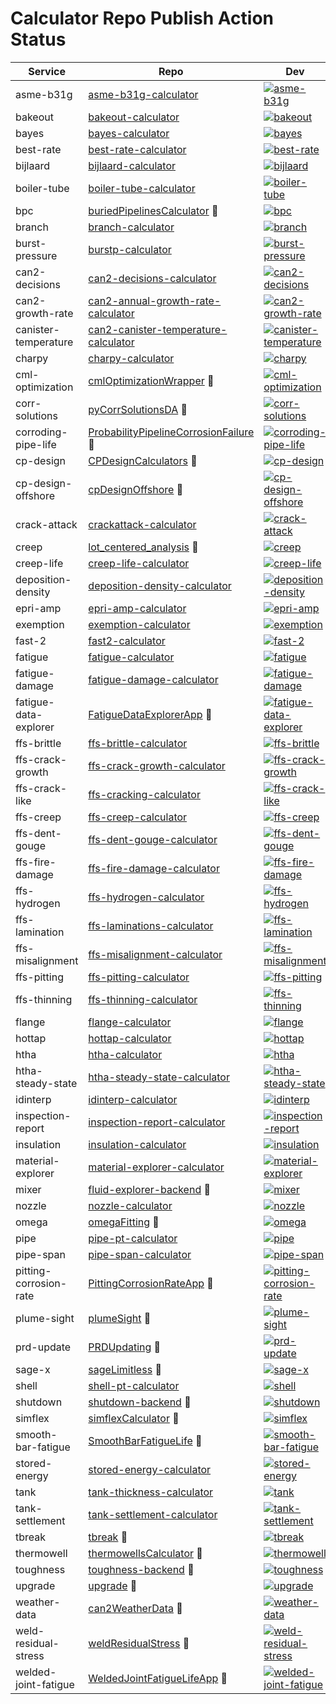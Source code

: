 # Calculator Repo Publish Action Status


| Service | Repo | Dev | Stage | Prod | 
| ------- | ---- | --- | ----- | ---- |
  | asme-b31g | [asme-b31g-calculator](https://github.com/e2grnd/asme-b31g-calculator) | [![asme-b31g](https://github.com/e2grnd/asme-b31g-calculator/actions/workflows/publish.yml/badge.svg?branch=release%2Fdev)](https://github.com/e2grnd/asme-b31g-calculator/actions/workflows/publish.yml) | [![asme-b31g](https://github.com/e2grnd/asme-b31g-calculator/actions/workflows/publish.yml/badge.svg?branch=release%2Fstage)](https://github.com/e2grnd/asme-b31g-calculator/actions/workflows/publish.yml) | [![asme-b31g](https://github.com/e2grnd/asme-b31g-calculator/actions/workflows/publish.yml/badge.svg?branch=release%2Fprod)](https://github.com/e2grnd/asme-b31g-calculator/actions/workflows/publish.yml) | 
| bakeout | [bakeout-calculator](https://github.com/e2grnd/bakeout-calculator) | [![bakeout](https://github.com/e2grnd/bakeout-calculator/actions/workflows/publish.yml/badge.svg?branch=release%2Fdev)](https://github.com/e2grnd/bakeout-calculator/actions/workflows/publish.yml) | [![bakeout](https://github.com/e2grnd/bakeout-calculator/actions/workflows/publish.yml/badge.svg?branch=release%2Fstage)](https://github.com/e2grnd/bakeout-calculator/actions/workflows/publish.yml) | [![bakeout](https://github.com/e2grnd/bakeout-calculator/actions/workflows/publish.yml/badge.svg?branch=release%2Fprod)](https://github.com/e2grnd/bakeout-calculator/actions/workflows/publish.yml) | 
| bayes | [bayes-calculator](https://github.com/e2grnd/bayes-calculator) | [![bayes](https://github.com/e2grnd/bayes-calculator/actions/workflows/publish.yml/badge.svg?branch=release%2Fdev)](https://github.com/e2grnd/bayes-calculator/actions/workflows/publish.yml) | [![bayes](https://github.com/e2grnd/bayes-calculator/actions/workflows/publish.yml/badge.svg?branch=release%2Fstage)](https://github.com/e2grnd/bayes-calculator/actions/workflows/publish.yml) | [![bayes](https://github.com/e2grnd/bayes-calculator/actions/workflows/publish.yml/badge.svg?branch=release%2Fprod)](https://github.com/e2grnd/bayes-calculator/actions/workflows/publish.yml) | 
| best-rate | [best-rate-calculator](https://github.com/e2grnd/best-rate-calculator) | [![best-rate](https://github.com/e2grnd/best-rate-calculator/actions/workflows/publish.yml/badge.svg?branch=release%2Fdev)](https://github.com/e2grnd/best-rate-calculator/actions/workflows/publish.yml) | [![best-rate](https://github.com/e2grnd/best-rate-calculator/actions/workflows/publish.yml/badge.svg?branch=release%2Fstage)](https://github.com/e2grnd/best-rate-calculator/actions/workflows/publish.yml) | [![best-rate](https://github.com/e2grnd/best-rate-calculator/actions/workflows/publish.yml/badge.svg?branch=release%2Fprod)](https://github.com/e2grnd/best-rate-calculator/actions/workflows/publish.yml) | 
| bijlaard | [bijlaard-calculator](https://github.com/e2grnd/bijlaard-calculator) | [![bijlaard](https://github.com/e2grnd/bijlaard-calculator/actions/workflows/publish.yml/badge.svg?branch=release%2Fdev)](https://github.com/e2grnd/bijlaard-calculator/actions/workflows/publish.yml) | [![bijlaard](https://github.com/e2grnd/bijlaard-calculator/actions/workflows/publish.yml/badge.svg?branch=release%2Fstage)](https://github.com/e2grnd/bijlaard-calculator/actions/workflows/publish.yml) | [![bijlaard](https://github.com/e2grnd/bijlaard-calculator/actions/workflows/publish.yml/badge.svg?branch=release%2Fprod)](https://github.com/e2grnd/bijlaard-calculator/actions/workflows/publish.yml) | 
| boiler-tube | [boiler-tube-calculator](https://github.com/e2grnd/boiler-tube-calculator) | [![boiler-tube](https://github.com/e2grnd/boiler-tube-calculator/actions/workflows/publish.yml/badge.svg?branch=release%2Fdev)](https://github.com/e2grnd/boiler-tube-calculator/actions/workflows/publish.yml) | [![boiler-tube](https://github.com/e2grnd/boiler-tube-calculator/actions/workflows/publish.yml/badge.svg?branch=release%2Fstage)](https://github.com/e2grnd/boiler-tube-calculator/actions/workflows/publish.yml) | [![boiler-tube](https://github.com/e2grnd/boiler-tube-calculator/actions/workflows/publish.yml/badge.svg?branch=release%2Fprod)](https://github.com/e2grnd/boiler-tube-calculator/actions/workflows/publish.yml) | 
| bpc | [buriedPipelinesCalculator](https://github.com/e2grnd/buriedPipelinesCalculator) 🚯 | [![bpc](https://github.com/e2grnd/buriedPipelinesCalculator/actions/workflows/publish.yml/badge.svg?branch=release%2Fdev)](https://github.com/e2grnd/buriedPipelinesCalculator/actions/workflows/publish.yml) | [![bpc](https://github.com/e2grnd/buriedPipelinesCalculator/actions/workflows/publish.yml/badge.svg?branch=release%2Fstage)](https://github.com/e2grnd/buriedPipelinesCalculator/actions/workflows/publish.yml) | [![bpc](https://github.com/e2grnd/buriedPipelinesCalculator/actions/workflows/publish.yml/badge.svg?branch=release%2Fprod)](https://github.com/e2grnd/buriedPipelinesCalculator/actions/workflows/publish.yml) | 
| branch | [branch-calculator](https://github.com/e2grnd/branch-calculator) | [![branch](https://github.com/e2grnd/branch-calculator/actions/workflows/publish.yml/badge.svg?branch=release%2Fdev)](https://github.com/e2grnd/branch-calculator/actions/workflows/publish.yml) | [![branch](https://github.com/e2grnd/branch-calculator/actions/workflows/publish.yml/badge.svg?branch=release%2Fstage)](https://github.com/e2grnd/branch-calculator/actions/workflows/publish.yml) | [![branch](https://github.com/e2grnd/branch-calculator/actions/workflows/publish.yml/badge.svg?branch=release%2Fprod)](https://github.com/e2grnd/branch-calculator/actions/workflows/publish.yml) | 
| burst-pressure | [burstp-calculator](https://github.com/e2grnd/burstp-calculator) | [![burst-pressure](https://github.com/e2grnd/burstp-calculator/actions/workflows/publish.yml/badge.svg?branch=release%2Fdev)](https://github.com/e2grnd/burstp-calculator/actions/workflows/publish.yml) | [![burst-pressure](https://github.com/e2grnd/burstp-calculator/actions/workflows/publish.yml/badge.svg?branch=release%2Fstage)](https://github.com/e2grnd/burstp-calculator/actions/workflows/publish.yml) | [![burst-pressure](https://github.com/e2grnd/burstp-calculator/actions/workflows/publish.yml/badge.svg?branch=release%2Fprod)](https://github.com/e2grnd/burstp-calculator/actions/workflows/publish.yml) | 
| can2-decisions | [can2-decisions-calculator](https://github.com/e2grnd/can2-decisions-calculator) | [![can2-decisions](https://github.com/e2grnd/can2-decisions-calculator/actions/workflows/publish.yml/badge.svg?branch=release%2Fdev)](https://github.com/e2grnd/can2-decisions-calculator/actions/workflows/publish.yml) | [![can2-decisions](https://github.com/e2grnd/can2-decisions-calculator/actions/workflows/publish.yml/badge.svg?branch=release%2Fstage)](https://github.com/e2grnd/can2-decisions-calculator/actions/workflows/publish.yml) | [![can2-decisions](https://github.com/e2grnd/can2-decisions-calculator/actions/workflows/publish.yml/badge.svg?branch=release%2Fprod)](https://github.com/e2grnd/can2-decisions-calculator/actions/workflows/publish.yml) | 
| can2-growth-rate | [can2-annual-growth-rate-calculator](https://github.com/e2grnd/can2-annual-growth-rate-calculator) | [![can2-growth-rate](https://github.com/e2grnd/can2-annual-growth-rate-calculator/actions/workflows/publish.yml/badge.svg?branch=release%2Fdev)](https://github.com/e2grnd/can2-annual-growth-rate-calculator/actions/workflows/publish.yml) | [![can2-growth-rate](https://github.com/e2grnd/can2-annual-growth-rate-calculator/actions/workflows/publish.yml/badge.svg?branch=release%2Fstage)](https://github.com/e2grnd/can2-annual-growth-rate-calculator/actions/workflows/publish.yml) | [![can2-growth-rate](https://github.com/e2grnd/can2-annual-growth-rate-calculator/actions/workflows/publish.yml/badge.svg?branch=release%2Fprod)](https://github.com/e2grnd/can2-annual-growth-rate-calculator/actions/workflows/publish.yml) | 
| canister-temperature | [can2-canister-temperature-calculator](https://github.com/e2grnd/can2-canister-temperature-calculator) | [![canister-temperature](https://github.com/e2grnd/can2-canister-temperature-calculator/actions/workflows/publish.yml/badge.svg?branch=release%2Fdev)](https://github.com/e2grnd/can2-canister-temperature-calculator/actions/workflows/publish.yml) | [![canister-temperature](https://github.com/e2grnd/can2-canister-temperature-calculator/actions/workflows/publish.yml/badge.svg?branch=release%2Fstage)](https://github.com/e2grnd/can2-canister-temperature-calculator/actions/workflows/publish.yml) | [![canister-temperature](https://github.com/e2grnd/can2-canister-temperature-calculator/actions/workflows/publish.yml/badge.svg?branch=release%2Fprod)](https://github.com/e2grnd/can2-canister-temperature-calculator/actions/workflows/publish.yml) | 
| charpy | [charpy-calculator](https://github.com/e2grnd/charpy-calculator) | [![charpy](https://github.com/e2grnd/charpy-calculator/actions/workflows/publish.yml/badge.svg?branch=release%2Fdev)](https://github.com/e2grnd/charpy-calculator/actions/workflows/publish.yml) | [![charpy](https://github.com/e2grnd/charpy-calculator/actions/workflows/publish.yml/badge.svg?branch=release%2Fstage)](https://github.com/e2grnd/charpy-calculator/actions/workflows/publish.yml) | [![charpy](https://github.com/e2grnd/charpy-calculator/actions/workflows/publish.yml/badge.svg?branch=release%2Fprod)](https://github.com/e2grnd/charpy-calculator/actions/workflows/publish.yml) | 
| cml-optimization | [cmlOptimizationWrapper](https://github.com/e2grnd/cmlOptimizationWrapper) 🚯 | [![cml-optimization](https://github.com/e2grnd/cmlOptimizationWrapper/actions/workflows/publish.yml/badge.svg?branch=release%2Fdev)](https://github.com/e2grnd/cmlOptimizationWrapper/actions/workflows/publish.yml) | [![cml-optimization](https://github.com/e2grnd/cmlOptimizationWrapper/actions/workflows/publish.yml/badge.svg?branch=release%2Fstage)](https://github.com/e2grnd/cmlOptimizationWrapper/actions/workflows/publish.yml) | [![cml-optimization](https://github.com/e2grnd/cmlOptimizationWrapper/actions/workflows/publish.yml/badge.svg?branch=release%2Fprod)](https://github.com/e2grnd/cmlOptimizationWrapper/actions/workflows/publish.yml) | 
| corr-solutions | [pyCorrSolutionsDA](https://github.com/e2grnd/pyCorrSolutionsDA) 🚯 | [![corr-solutions](https://github.com/e2grnd/pyCorrSolutionsDA/actions/workflows/publish.yml/badge.svg?branch=release%2Fdev)](https://github.com/e2grnd/pyCorrSolutionsDA/actions/workflows/publish.yml) | [![corr-solutions](https://github.com/e2grnd/pyCorrSolutionsDA/actions/workflows/publish.yml/badge.svg?branch=release%2Fstage)](https://github.com/e2grnd/pyCorrSolutionsDA/actions/workflows/publish.yml) | [![corr-solutions](https://github.com/e2grnd/pyCorrSolutionsDA/actions/workflows/publish.yml/badge.svg?branch=release%2Fprod)](https://github.com/e2grnd/pyCorrSolutionsDA/actions/workflows/publish.yml) | 
| corroding-pipe-life | [ProbabilityPipelineCorrosionFailure](https://github.com/e2grnd/ProbabilityPipelineCorrosionFailure) 🚯 | [![corroding-pipe-life](https://github.com/e2grnd/ProbabilityPipelineCorrosionFailure/actions/workflows/publish.yml/badge.svg?branch=release%2Fdev)](https://github.com/e2grnd/ProbabilityPipelineCorrosionFailure/actions/workflows/publish.yml) | [![corroding-pipe-life](https://github.com/e2grnd/ProbabilityPipelineCorrosionFailure/actions/workflows/publish.yml/badge.svg?branch=release%2Fstage)](https://github.com/e2grnd/ProbabilityPipelineCorrosionFailure/actions/workflows/publish.yml) | [![corroding-pipe-life](https://github.com/e2grnd/ProbabilityPipelineCorrosionFailure/actions/workflows/publish.yml/badge.svg?branch=release%2Fprod)](https://github.com/e2grnd/ProbabilityPipelineCorrosionFailure/actions/workflows/publish.yml) | 
| cp-design | [CPDesignCalculators](https://github.com/e2grnd/CPDesignCalculators) 🚯 | [![cp-design](https://github.com/e2grnd/CPDesignCalculators/actions/workflows/publish.yml/badge.svg?branch=release%2Fdev)](https://github.com/e2grnd/CPDesignCalculators/actions/workflows/publish.yml) | [![cp-design](https://github.com/e2grnd/CPDesignCalculators/actions/workflows/publish.yml/badge.svg?branch=release%2Fstage)](https://github.com/e2grnd/CPDesignCalculators/actions/workflows/publish.yml) | [![cp-design](https://github.com/e2grnd/CPDesignCalculators/actions/workflows/publish.yml/badge.svg?branch=release%2Fprod)](https://github.com/e2grnd/CPDesignCalculators/actions/workflows/publish.yml) | 
| cp-design-offshore | [cpDesignOffshore](https://github.com/e2grnd/cpDesignOffshore) 🚯 | [![cp-design-offshore](https://github.com/e2grnd/cpDesignOffshore/actions/workflows/publish.yml/badge.svg?branch=release%2Fdev)](https://github.com/e2grnd/cpDesignOffshore/actions/workflows/publish.yml) | [![cp-design-offshore](https://github.com/e2grnd/cpDesignOffshore/actions/workflows/publish.yml/badge.svg?branch=release%2Fstage)](https://github.com/e2grnd/cpDesignOffshore/actions/workflows/publish.yml) | [![cp-design-offshore](https://github.com/e2grnd/cpDesignOffshore/actions/workflows/publish.yml/badge.svg?branch=release%2Fprod)](https://github.com/e2grnd/cpDesignOffshore/actions/workflows/publish.yml) | 
| crack-attack | [crackattack-calculator](https://github.com/e2grnd/crackattack-calculator) | [![crack-attack](https://github.com/e2grnd/crackattack-calculator/actions/workflows/publish.yml/badge.svg?branch=release%2Fdev)](https://github.com/e2grnd/crackattack-calculator/actions/workflows/publish.yml) | [![crack-attack](https://github.com/e2grnd/crackattack-calculator/actions/workflows/publish.yml/badge.svg?branch=release%2Fstage)](https://github.com/e2grnd/crackattack-calculator/actions/workflows/publish.yml) | [![crack-attack](https://github.com/e2grnd/crackattack-calculator/actions/workflows/publish.yml/badge.svg?branch=release%2Fprod)](https://github.com/e2grnd/crackattack-calculator/actions/workflows/publish.yml) | 
| creep | [lot_centered_analysis](https://github.com/e2grnd/lot_centered_analysis) 🚯 | [![creep](https://github.com/e2grnd/lot_centered_analysis/actions/workflows/publish.yml/badge.svg?branch=release%2Fdev)](https://github.com/e2grnd/lot_centered_analysis/actions/workflows/publish.yml) | [![creep](https://github.com/e2grnd/lot_centered_analysis/actions/workflows/publish.yml/badge.svg?branch=release%2Fstage)](https://github.com/e2grnd/lot_centered_analysis/actions/workflows/publish.yml) | [![creep](https://github.com/e2grnd/lot_centered_analysis/actions/workflows/publish.yml/badge.svg?branch=release%2Fprod)](https://github.com/e2grnd/lot_centered_analysis/actions/workflows/publish.yml) | 
| creep-life | [creep-life-calculator](https://github.com/e2grnd/creep-life-calculator) | [![creep-life](https://github.com/e2grnd/creep-life-calculator/actions/workflows/publish.yml/badge.svg?branch=release%2Fdev)](https://github.com/e2grnd/creep-life-calculator/actions/workflows/publish.yml) | [![creep-life](https://github.com/e2grnd/creep-life-calculator/actions/workflows/publish.yml/badge.svg?branch=release%2Fstage)](https://github.com/e2grnd/creep-life-calculator/actions/workflows/publish.yml) | [![creep-life](https://github.com/e2grnd/creep-life-calculator/actions/workflows/publish.yml/badge.svg?branch=release%2Fprod)](https://github.com/e2grnd/creep-life-calculator/actions/workflows/publish.yml) | 
| deposition-density | [deposition-density-calculator](https://github.com/e2grnd/deposition-density-calculator) | [![deposition-density](https://github.com/e2grnd/deposition-density-calculator/actions/workflows/publish.yml/badge.svg?branch=release%2Fdev)](https://github.com/e2grnd/deposition-density-calculator/actions/workflows/publish.yml) | [![deposition-density](https://github.com/e2grnd/deposition-density-calculator/actions/workflows/publish.yml/badge.svg?branch=release%2Fstage)](https://github.com/e2grnd/deposition-density-calculator/actions/workflows/publish.yml) | [![deposition-density](https://github.com/e2grnd/deposition-density-calculator/actions/workflows/publish.yml/badge.svg?branch=release%2Fprod)](https://github.com/e2grnd/deposition-density-calculator/actions/workflows/publish.yml) | 
| epri-amp | [epri-amp-calculator](https://github.com/e2grnd/epri-amp-calculator) | [![epri-amp](https://github.com/e2grnd/epri-amp-calculator/actions/workflows/publish.yml/badge.svg?branch=release%2Fdev)](https://github.com/e2grnd/epri-amp-calculator/actions/workflows/publish.yml) | [![epri-amp](https://github.com/e2grnd/epri-amp-calculator/actions/workflows/publish.yml/badge.svg?branch=release%2Fstage)](https://github.com/e2grnd/epri-amp-calculator/actions/workflows/publish.yml) | [![epri-amp](https://github.com/e2grnd/epri-amp-calculator/actions/workflows/publish.yml/badge.svg?branch=release%2Fprod)](https://github.com/e2grnd/epri-amp-calculator/actions/workflows/publish.yml) | 
| exemption | [exemption-calculator](https://github.com/e2grnd/exemption-calculator) | [![exemption](https://github.com/e2grnd/exemption-calculator/actions/workflows/publish.yml/badge.svg?branch=release%2Fdev)](https://github.com/e2grnd/exemption-calculator/actions/workflows/publish.yml) | [![exemption](https://github.com/e2grnd/exemption-calculator/actions/workflows/publish.yml/badge.svg?branch=release%2Fstage)](https://github.com/e2grnd/exemption-calculator/actions/workflows/publish.yml) | [![exemption](https://github.com/e2grnd/exemption-calculator/actions/workflows/publish.yml/badge.svg?branch=release%2Fprod)](https://github.com/e2grnd/exemption-calculator/actions/workflows/publish.yml) | 
| fast-2 | [fast2-calculator](https://github.com/e2grnd/fast2-calculator) | [![fast-2](https://github.com/e2grnd/fast2-calculator/actions/workflows/publish.yml/badge.svg?branch=release%2Fdev)](https://github.com/e2grnd/fast2-calculator/actions/workflows/publish.yml) | [![fast-2](https://github.com/e2grnd/fast2-calculator/actions/workflows/publish.yml/badge.svg?branch=release%2Fstage)](https://github.com/e2grnd/fast2-calculator/actions/workflows/publish.yml) | [![fast-2](https://github.com/e2grnd/fast2-calculator/actions/workflows/publish.yml/badge.svg?branch=release%2Fprod)](https://github.com/e2grnd/fast2-calculator/actions/workflows/publish.yml) | 
| fatigue | [fatigue-calculator](https://github.com/e2grnd/fatigue-calculator) | [![fatigue](https://github.com/e2grnd/fatigue-calculator/actions/workflows/publish.yml/badge.svg?branch=release%2Fdev)](https://github.com/e2grnd/fatigue-calculator/actions/workflows/publish.yml) | [![fatigue](https://github.com/e2grnd/fatigue-calculator/actions/workflows/publish.yml/badge.svg?branch=release%2Fstage)](https://github.com/e2grnd/fatigue-calculator/actions/workflows/publish.yml) | [![fatigue](https://github.com/e2grnd/fatigue-calculator/actions/workflows/publish.yml/badge.svg?branch=release%2Fprod)](https://github.com/e2grnd/fatigue-calculator/actions/workflows/publish.yml) | 
| fatigue-damage | [fatigue-damage-calculator](https://github.com/e2grnd/fatigue-damage-calculator) | [![fatigue-damage](https://github.com/e2grnd/fatigue-damage-calculator/actions/workflows/publish.yml/badge.svg?branch=release%2Fdev)](https://github.com/e2grnd/fatigue-damage-calculator/actions/workflows/publish.yml) | [![fatigue-damage](https://github.com/e2grnd/fatigue-damage-calculator/actions/workflows/publish.yml/badge.svg?branch=release%2Fstage)](https://github.com/e2grnd/fatigue-damage-calculator/actions/workflows/publish.yml) | [![fatigue-damage](https://github.com/e2grnd/fatigue-damage-calculator/actions/workflows/publish.yml/badge.svg?branch=release%2Fprod)](https://github.com/e2grnd/fatigue-damage-calculator/actions/workflows/publish.yml) | 
| fatigue-data-explorer | [FatigueDataExplorerApp](https://github.com/e2grnd/FatigueDataExplorerApp) 🚯 | [![fatigue-data-explorer](https://github.com/e2grnd/FatigueDataExplorerApp/actions/workflows/publish.yml/badge.svg?branch=release%2Fdev)](https://github.com/e2grnd/FatigueDataExplorerApp/actions/workflows/publish.yml) | [![fatigue-data-explorer](https://github.com/e2grnd/FatigueDataExplorerApp/actions/workflows/publish.yml/badge.svg?branch=release%2Fstage)](https://github.com/e2grnd/FatigueDataExplorerApp/actions/workflows/publish.yml) | [![fatigue-data-explorer](https://github.com/e2grnd/FatigueDataExplorerApp/actions/workflows/publish.yml/badge.svg?branch=release%2Fprod)](https://github.com/e2grnd/FatigueDataExplorerApp/actions/workflows/publish.yml) | 
| ffs-brittle | [ffs-brittle-calculator](https://github.com/e2grnd/ffs-brittle-calculator) | [![ffs-brittle](https://github.com/e2grnd/ffs-brittle-calculator/actions/workflows/publish.yml/badge.svg?branch=release%2Fdev)](https://github.com/e2grnd/ffs-brittle-calculator/actions/workflows/publish.yml) | [![ffs-brittle](https://github.com/e2grnd/ffs-brittle-calculator/actions/workflows/publish.yml/badge.svg?branch=release%2Fstage)](https://github.com/e2grnd/ffs-brittle-calculator/actions/workflows/publish.yml) | [![ffs-brittle](https://github.com/e2grnd/ffs-brittle-calculator/actions/workflows/publish.yml/badge.svg?branch=release%2Fprod)](https://github.com/e2grnd/ffs-brittle-calculator/actions/workflows/publish.yml) | 
| ffs-crack-growth | [ffs-crack-growth-calculator](https://github.com/e2grnd/ffs-crack-growth-calculator) | [![ffs-crack-growth](https://github.com/e2grnd/ffs-crack-growth-calculator/actions/workflows/publish.yml/badge.svg?branch=release%2Fdev)](https://github.com/e2grnd/ffs-crack-growth-calculator/actions/workflows/publish.yml) | [![ffs-crack-growth](https://github.com/e2grnd/ffs-crack-growth-calculator/actions/workflows/publish.yml/badge.svg?branch=release%2Fstage)](https://github.com/e2grnd/ffs-crack-growth-calculator/actions/workflows/publish.yml) | [![ffs-crack-growth](https://github.com/e2grnd/ffs-crack-growth-calculator/actions/workflows/publish.yml/badge.svg?branch=release%2Fprod)](https://github.com/e2grnd/ffs-crack-growth-calculator/actions/workflows/publish.yml) | 
| ffs-crack-like | [ffs-cracking-calculator](https://github.com/e2grnd/ffs-cracking-calculator) | [![ffs-crack-like](https://github.com/e2grnd/ffs-cracking-calculator/actions/workflows/publish.yml/badge.svg?branch=release%2Fdev)](https://github.com/e2grnd/ffs-cracking-calculator/actions/workflows/publish.yml) | [![ffs-crack-like](https://github.com/e2grnd/ffs-cracking-calculator/actions/workflows/publish.yml/badge.svg?branch=release%2Fstage)](https://github.com/e2grnd/ffs-cracking-calculator/actions/workflows/publish.yml) | [![ffs-crack-like](https://github.com/e2grnd/ffs-cracking-calculator/actions/workflows/publish.yml/badge.svg?branch=release%2Fprod)](https://github.com/e2grnd/ffs-cracking-calculator/actions/workflows/publish.yml) | 
| ffs-creep | [ffs-creep-calculator](https://github.com/e2grnd/ffs-creep-calculator) | [![ffs-creep](https://github.com/e2grnd/ffs-creep-calculator/actions/workflows/publish.yml/badge.svg?branch=release%2Fdev)](https://github.com/e2grnd/ffs-creep-calculator/actions/workflows/publish.yml) | [![ffs-creep](https://github.com/e2grnd/ffs-creep-calculator/actions/workflows/publish.yml/badge.svg?branch=release%2Fstage)](https://github.com/e2grnd/ffs-creep-calculator/actions/workflows/publish.yml) | [![ffs-creep](https://github.com/e2grnd/ffs-creep-calculator/actions/workflows/publish.yml/badge.svg?branch=release%2Fprod)](https://github.com/e2grnd/ffs-creep-calculator/actions/workflows/publish.yml) | 
| ffs-dent-gouge | [ffs-dent-gouge-calculator](https://github.com/e2grnd/ffs-dent-gouge-calculator) | [![ffs-dent-gouge](https://github.com/e2grnd/ffs-dent-gouge-calculator/actions/workflows/publish.yml/badge.svg?branch=release%2Fdev)](https://github.com/e2grnd/ffs-dent-gouge-calculator/actions/workflows/publish.yml) | [![ffs-dent-gouge](https://github.com/e2grnd/ffs-dent-gouge-calculator/actions/workflows/publish.yml/badge.svg?branch=release%2Fstage)](https://github.com/e2grnd/ffs-dent-gouge-calculator/actions/workflows/publish.yml) | [![ffs-dent-gouge](https://github.com/e2grnd/ffs-dent-gouge-calculator/actions/workflows/publish.yml/badge.svg?branch=release%2Fprod)](https://github.com/e2grnd/ffs-dent-gouge-calculator/actions/workflows/publish.yml) | 
| ffs-fire-damage | [ffs-fire-damage-calculator](https://github.com/e2grnd/ffs-fire-damage-calculator) | [![ffs-fire-damage](https://github.com/e2grnd/ffs-fire-damage-calculator/actions/workflows/publish.yml/badge.svg?branch=release%2Fdev)](https://github.com/e2grnd/ffs-fire-damage-calculator/actions/workflows/publish.yml) | [![ffs-fire-damage](https://github.com/e2grnd/ffs-fire-damage-calculator/actions/workflows/publish.yml/badge.svg?branch=release%2Fstage)](https://github.com/e2grnd/ffs-fire-damage-calculator/actions/workflows/publish.yml) | [![ffs-fire-damage](https://github.com/e2grnd/ffs-fire-damage-calculator/actions/workflows/publish.yml/badge.svg?branch=release%2Fprod)](https://github.com/e2grnd/ffs-fire-damage-calculator/actions/workflows/publish.yml) | 
| ffs-hydrogen | [ffs-hydrogen-calculator](https://github.com/e2grnd/ffs-hydrogen-calculator) | [![ffs-hydrogen](https://github.com/e2grnd/ffs-hydrogen-calculator/actions/workflows/publish.yml/badge.svg?branch=release%2Fdev)](https://github.com/e2grnd/ffs-hydrogen-calculator/actions/workflows/publish.yml) | [![ffs-hydrogen](https://github.com/e2grnd/ffs-hydrogen-calculator/actions/workflows/publish.yml/badge.svg?branch=release%2Fstage)](https://github.com/e2grnd/ffs-hydrogen-calculator/actions/workflows/publish.yml) | [![ffs-hydrogen](https://github.com/e2grnd/ffs-hydrogen-calculator/actions/workflows/publish.yml/badge.svg?branch=release%2Fprod)](https://github.com/e2grnd/ffs-hydrogen-calculator/actions/workflows/publish.yml) | 
| ffs-lamination | [ffs-laminations-calculator](https://github.com/e2grnd/ffs-laminations-calculator) | [![ffs-lamination](https://github.com/e2grnd/ffs-laminations-calculator/actions/workflows/publish.yml/badge.svg?branch=release%2Fdev)](https://github.com/e2grnd/ffs-laminations-calculator/actions/workflows/publish.yml) | [![ffs-lamination](https://github.com/e2grnd/ffs-laminations-calculator/actions/workflows/publish.yml/badge.svg?branch=release%2Fstage)](https://github.com/e2grnd/ffs-laminations-calculator/actions/workflows/publish.yml) | [![ffs-lamination](https://github.com/e2grnd/ffs-laminations-calculator/actions/workflows/publish.yml/badge.svg?branch=release%2Fprod)](https://github.com/e2grnd/ffs-laminations-calculator/actions/workflows/publish.yml) | 
| ffs-misalignment | [ffs-misalignment-calculator](https://github.com/e2grnd/ffs-misalignment-calculator) | [![ffs-misalignment](https://github.com/e2grnd/ffs-misalignment-calculator/actions/workflows/publish.yml/badge.svg?branch=release%2Fdev)](https://github.com/e2grnd/ffs-misalignment-calculator/actions/workflows/publish.yml) | [![ffs-misalignment](https://github.com/e2grnd/ffs-misalignment-calculator/actions/workflows/publish.yml/badge.svg?branch=release%2Fstage)](https://github.com/e2grnd/ffs-misalignment-calculator/actions/workflows/publish.yml) | [![ffs-misalignment](https://github.com/e2grnd/ffs-misalignment-calculator/actions/workflows/publish.yml/badge.svg?branch=release%2Fprod)](https://github.com/e2grnd/ffs-misalignment-calculator/actions/workflows/publish.yml) | 
| ffs-pitting | [ffs-pitting-calculator](https://github.com/e2grnd/ffs-pitting-calculator) | [![ffs-pitting](https://github.com/e2grnd/ffs-pitting-calculator/actions/workflows/publish.yml/badge.svg?branch=release%2Fdev)](https://github.com/e2grnd/ffs-pitting-calculator/actions/workflows/publish.yml) | [![ffs-pitting](https://github.com/e2grnd/ffs-pitting-calculator/actions/workflows/publish.yml/badge.svg?branch=release%2Fstage)](https://github.com/e2grnd/ffs-pitting-calculator/actions/workflows/publish.yml) | [![ffs-pitting](https://github.com/e2grnd/ffs-pitting-calculator/actions/workflows/publish.yml/badge.svg?branch=release%2Fprod)](https://github.com/e2grnd/ffs-pitting-calculator/actions/workflows/publish.yml) | 
| ffs-thinning | [ffs-thinning-calculator](https://github.com/e2grnd/ffs-thinning-calculator) | [![ffs-thinning](https://github.com/e2grnd/ffs-thinning-calculator/actions/workflows/publish.yml/badge.svg?branch=release%2Fdev)](https://github.com/e2grnd/ffs-thinning-calculator/actions/workflows/publish.yml) | [![ffs-thinning](https://github.com/e2grnd/ffs-thinning-calculator/actions/workflows/publish.yml/badge.svg?branch=release%2Fstage)](https://github.com/e2grnd/ffs-thinning-calculator/actions/workflows/publish.yml) | [![ffs-thinning](https://github.com/e2grnd/ffs-thinning-calculator/actions/workflows/publish.yml/badge.svg?branch=release%2Fprod)](https://github.com/e2grnd/ffs-thinning-calculator/actions/workflows/publish.yml) | 
| flange | [flange-calculator](https://github.com/e2grnd/flange-calculator) | [![flange](https://github.com/e2grnd/flange-calculator/actions/workflows/publish.yml/badge.svg?branch=release%2Fdev)](https://github.com/e2grnd/flange-calculator/actions/workflows/publish.yml) | [![flange](https://github.com/e2grnd/flange-calculator/actions/workflows/publish.yml/badge.svg?branch=release%2Fstage)](https://github.com/e2grnd/flange-calculator/actions/workflows/publish.yml) | [![flange](https://github.com/e2grnd/flange-calculator/actions/workflows/publish.yml/badge.svg?branch=release%2Fprod)](https://github.com/e2grnd/flange-calculator/actions/workflows/publish.yml) | 
| hottap | [hottap-calculator](https://github.com/e2grnd/hottap-calculator) | [![hottap](https://github.com/e2grnd/hottap-calculator/actions/workflows/publish.yml/badge.svg?branch=release%2Fdev)](https://github.com/e2grnd/hottap-calculator/actions/workflows/publish.yml) | [![hottap](https://github.com/e2grnd/hottap-calculator/actions/workflows/publish.yml/badge.svg?branch=release%2Fstage)](https://github.com/e2grnd/hottap-calculator/actions/workflows/publish.yml) | [![hottap](https://github.com/e2grnd/hottap-calculator/actions/workflows/publish.yml/badge.svg?branch=release%2Fprod)](https://github.com/e2grnd/hottap-calculator/actions/workflows/publish.yml) | 
| htha | [htha-calculator](https://github.com/e2grnd/htha-calculator) | [![htha](https://github.com/e2grnd/htha-calculator/actions/workflows/publish.yml/badge.svg?branch=release%2Fdev)](https://github.com/e2grnd/htha-calculator/actions/workflows/publish.yml) | [![htha](https://github.com/e2grnd/htha-calculator/actions/workflows/publish.yml/badge.svg?branch=release%2Fstage)](https://github.com/e2grnd/htha-calculator/actions/workflows/publish.yml) | [![htha](https://github.com/e2grnd/htha-calculator/actions/workflows/publish.yml/badge.svg?branch=release%2Fprod)](https://github.com/e2grnd/htha-calculator/actions/workflows/publish.yml) | 
| htha-steady-state | [htha-steady-state-calculator](https://github.com/e2grnd/htha-steady-state-calculator) | [![htha-steady-state](https://github.com/e2grnd/htha-steady-state-calculator/actions/workflows/publish.yml/badge.svg?branch=release%2Fdev)](https://github.com/e2grnd/htha-steady-state-calculator/actions/workflows/publish.yml) | [![htha-steady-state](https://github.com/e2grnd/htha-steady-state-calculator/actions/workflows/publish.yml/badge.svg?branch=release%2Fstage)](https://github.com/e2grnd/htha-steady-state-calculator/actions/workflows/publish.yml) | [![htha-steady-state](https://github.com/e2grnd/htha-steady-state-calculator/actions/workflows/publish.yml/badge.svg?branch=release%2Fprod)](https://github.com/e2grnd/htha-steady-state-calculator/actions/workflows/publish.yml) | 
| idinterp | [idinterp-calculator](https://github.com/e2grnd/idinterp-calculator) | [![idinterp](https://github.com/e2grnd/idinterp-calculator/actions/workflows/publish.yml/badge.svg?branch=release%2Fdev)](https://github.com/e2grnd/idinterp-calculator/actions/workflows/publish.yml) | [![idinterp](https://github.com/e2grnd/idinterp-calculator/actions/workflows/publish.yml/badge.svg?branch=release%2Fstage)](https://github.com/e2grnd/idinterp-calculator/actions/workflows/publish.yml) | [![idinterp](https://github.com/e2grnd/idinterp-calculator/actions/workflows/publish.yml/badge.svg?branch=release%2Fprod)](https://github.com/e2grnd/idinterp-calculator/actions/workflows/publish.yml) | 
| inspection-report | [inspection-report-calculator](https://github.com/e2grnd/inspection-report-calculator) | [![inspection-report](https://github.com/e2grnd/inspection-report-calculator/actions/workflows/publish.yml/badge.svg?branch=release%2Fdev)](https://github.com/e2grnd/inspection-report-calculator/actions/workflows/publish.yml) | [![inspection-report](https://github.com/e2grnd/inspection-report-calculator/actions/workflows/publish.yml/badge.svg?branch=release%2Fstage)](https://github.com/e2grnd/inspection-report-calculator/actions/workflows/publish.yml) | [![inspection-report](https://github.com/e2grnd/inspection-report-calculator/actions/workflows/publish.yml/badge.svg?branch=release%2Fprod)](https://github.com/e2grnd/inspection-report-calculator/actions/workflows/publish.yml) | 
| insulation | [insulation-calculator](https://github.com/e2grnd/insulation-calculator) | [![insulation](https://github.com/e2grnd/insulation-calculator/actions/workflows/publish.yml/badge.svg?branch=release%2Fdev)](https://github.com/e2grnd/insulation-calculator/actions/workflows/publish.yml) | [![insulation](https://github.com/e2grnd/insulation-calculator/actions/workflows/publish.yml/badge.svg?branch=release%2Fstage)](https://github.com/e2grnd/insulation-calculator/actions/workflows/publish.yml) | [![insulation](https://github.com/e2grnd/insulation-calculator/actions/workflows/publish.yml/badge.svg?branch=release%2Fprod)](https://github.com/e2grnd/insulation-calculator/actions/workflows/publish.yml) | 
| material-explorer | [material-explorer-calculator](https://github.com/e2grnd/material-explorer-calculator) | [![material-explorer](https://github.com/e2grnd/material-explorer-calculator/actions/workflows/publish.yml/badge.svg?branch=release%2Fdev)](https://github.com/e2grnd/material-explorer-calculator/actions/workflows/publish.yml) | [![material-explorer](https://github.com/e2grnd/material-explorer-calculator/actions/workflows/publish.yml/badge.svg?branch=release%2Fstage)](https://github.com/e2grnd/material-explorer-calculator/actions/workflows/publish.yml) | [![material-explorer](https://github.com/e2grnd/material-explorer-calculator/actions/workflows/publish.yml/badge.svg?branch=release%2Fprod)](https://github.com/e2grnd/material-explorer-calculator/actions/workflows/publish.yml) | 
| mixer | [fluid-explorer-backend](https://github.com/e2grnd/fluid-explorer-backend) 🚯 | [![mixer](https://github.com/e2grnd/fluid-explorer-backend/actions/workflows/publish.yml/badge.svg?branch=release%2Fdev)](https://github.com/e2grnd/fluid-explorer-backend/actions/workflows/publish.yml) | [![mixer](https://github.com/e2grnd/fluid-explorer-backend/actions/workflows/publish.yml/badge.svg?branch=release%2Fstage)](https://github.com/e2grnd/fluid-explorer-backend/actions/workflows/publish.yml) | [![mixer](https://github.com/e2grnd/fluid-explorer-backend/actions/workflows/publish.yml/badge.svg?branch=release%2Fprod)](https://github.com/e2grnd/fluid-explorer-backend/actions/workflows/publish.yml) | 
| nozzle | [nozzle-calculator](https://github.com/e2grnd/nozzle-calculator) | [![nozzle](https://github.com/e2grnd/nozzle-calculator/actions/workflows/publish.yml/badge.svg?branch=release%2Fdev)](https://github.com/e2grnd/nozzle-calculator/actions/workflows/publish.yml) | [![nozzle](https://github.com/e2grnd/nozzle-calculator/actions/workflows/publish.yml/badge.svg?branch=release%2Fstage)](https://github.com/e2grnd/nozzle-calculator/actions/workflows/publish.yml) | [![nozzle](https://github.com/e2grnd/nozzle-calculator/actions/workflows/publish.yml/badge.svg?branch=release%2Fprod)](https://github.com/e2grnd/nozzle-calculator/actions/workflows/publish.yml) | 
| omega | [omegaFitting](https://github.com/e2grnd/omegaFitting) 🚯 | [![omega](https://github.com/e2grnd/omegaFitting/actions/workflows/publish.yml/badge.svg?branch=release%2Fdev)](https://github.com/e2grnd/omegaFitting/actions/workflows/publish.yml) | [![omega](https://github.com/e2grnd/omegaFitting/actions/workflows/publish.yml/badge.svg?branch=release%2Fstage)](https://github.com/e2grnd/omegaFitting/actions/workflows/publish.yml) | [![omega](https://github.com/e2grnd/omegaFitting/actions/workflows/publish.yml/badge.svg?branch=release%2Fprod)](https://github.com/e2grnd/omegaFitting/actions/workflows/publish.yml) | 
| pipe | [pipe-pt-calculator](https://github.com/e2grnd/pipe-pt-calculator) | [![pipe](https://github.com/e2grnd/pipe-pt-calculator/actions/workflows/publish.yml/badge.svg?branch=release%2Fdev)](https://github.com/e2grnd/pipe-pt-calculator/actions/workflows/publish.yml) | [![pipe](https://github.com/e2grnd/pipe-pt-calculator/actions/workflows/publish.yml/badge.svg?branch=release%2Fstage)](https://github.com/e2grnd/pipe-pt-calculator/actions/workflows/publish.yml) | [![pipe](https://github.com/e2grnd/pipe-pt-calculator/actions/workflows/publish.yml/badge.svg?branch=release%2Fprod)](https://github.com/e2grnd/pipe-pt-calculator/actions/workflows/publish.yml) | 
| pipe-span | [pipe-span-calculator](https://github.com/e2grnd/pipe-span-calculator) | [![pipe-span](https://github.com/e2grnd/pipe-span-calculator/actions/workflows/publish.yml/badge.svg?branch=release%2Fdev)](https://github.com/e2grnd/pipe-span-calculator/actions/workflows/publish.yml) | [![pipe-span](https://github.com/e2grnd/pipe-span-calculator/actions/workflows/publish.yml/badge.svg?branch=release%2Fstage)](https://github.com/e2grnd/pipe-span-calculator/actions/workflows/publish.yml) | [![pipe-span](https://github.com/e2grnd/pipe-span-calculator/actions/workflows/publish.yml/badge.svg?branch=release%2Fprod)](https://github.com/e2grnd/pipe-span-calculator/actions/workflows/publish.yml) | 
| pitting-corrosion-rate | [PittingCorrosionRateApp](https://github.com/e2grnd/PittingCorrosionRateApp) 🚯 | [![pitting-corrosion-rate](https://github.com/e2grnd/PittingCorrosionRateApp/actions/workflows/publish.yml/badge.svg?branch=release%2Fdev)](https://github.com/e2grnd/PittingCorrosionRateApp/actions/workflows/publish.yml) | [![pitting-corrosion-rate](https://github.com/e2grnd/PittingCorrosionRateApp/actions/workflows/publish.yml/badge.svg?branch=release%2Fstage)](https://github.com/e2grnd/PittingCorrosionRateApp/actions/workflows/publish.yml) | [![pitting-corrosion-rate](https://github.com/e2grnd/PittingCorrosionRateApp/actions/workflows/publish.yml/badge.svg?branch=release%2Fprod)](https://github.com/e2grnd/PittingCorrosionRateApp/actions/workflows/publish.yml) | 
| plume-sight | [plumeSight](https://github.com/e2grnd/plumeSight) 🚯 | [![plume-sight](https://github.com/e2grnd/plumeSight/actions/workflows/publish.yml/badge.svg?branch=release%2Fdev)](https://github.com/e2grnd/plumeSight/actions/workflows/publish.yml) | [![plume-sight](https://github.com/e2grnd/plumeSight/actions/workflows/publish.yml/badge.svg?branch=release%2Fstage)](https://github.com/e2grnd/plumeSight/actions/workflows/publish.yml) | [![plume-sight](https://github.com/e2grnd/plumeSight/actions/workflows/publish.yml/badge.svg?branch=release%2Fprod)](https://github.com/e2grnd/plumeSight/actions/workflows/publish.yml) | 
| prd-update | [PRDUpdating](https://github.com/e2grnd/PRDUpdating) 🚯 | [![prd-update](https://github.com/e2grnd/PRDUpdating/actions/workflows/publish.yml/badge.svg?branch=release%2Fdev)](https://github.com/e2grnd/PRDUpdating/actions/workflows/publish.yml) | [![prd-update](https://github.com/e2grnd/PRDUpdating/actions/workflows/publish.yml/badge.svg?branch=release%2Fstage)](https://github.com/e2grnd/PRDUpdating/actions/workflows/publish.yml) | [![prd-update](https://github.com/e2grnd/PRDUpdating/actions/workflows/publish.yml/badge.svg?branch=release%2Fprod)](https://github.com/e2grnd/PRDUpdating/actions/workflows/publish.yml) | 
| sage-x | [sageLimitless](https://github.com/e2grnd/sageLimitless) 🚯 | [![sage-x](https://github.com/e2grnd/sageLimitless/actions/workflows/publish.yml/badge.svg?branch=release%2Fdev)](https://github.com/e2grnd/sageLimitless/actions/workflows/publish.yml) | [![sage-x](https://github.com/e2grnd/sageLimitless/actions/workflows/publish.yml/badge.svg?branch=release%2Fstage)](https://github.com/e2grnd/sageLimitless/actions/workflows/publish.yml) | [![sage-x](https://github.com/e2grnd/sageLimitless/actions/workflows/publish.yml/badge.svg?branch=release%2Fprod)](https://github.com/e2grnd/sageLimitless/actions/workflows/publish.yml) | 
| shell | [shell-pt-calculator](https://github.com/e2grnd/shell-pt-calculator) | [![shell](https://github.com/e2grnd/shell-pt-calculator/actions/workflows/publish.yml/badge.svg?branch=release%2Fdev)](https://github.com/e2grnd/shell-pt-calculator/actions/workflows/publish.yml) | [![shell](https://github.com/e2grnd/shell-pt-calculator/actions/workflows/publish.yml/badge.svg?branch=release%2Fstage)](https://github.com/e2grnd/shell-pt-calculator/actions/workflows/publish.yml) | [![shell](https://github.com/e2grnd/shell-pt-calculator/actions/workflows/publish.yml/badge.svg?branch=release%2Fprod)](https://github.com/e2grnd/shell-pt-calculator/actions/workflows/publish.yml) | 
| shutdown | [shutdown-backend](https://github.com/e2grnd/shutdown-backend) 🚯 | [![shutdown](https://github.com/e2grnd/shutdown-backend/actions/workflows/publish.yml/badge.svg?branch=release%2Fdev)](https://github.com/e2grnd/shutdown-backend/actions/workflows/publish.yml) | [![shutdown](https://github.com/e2grnd/shutdown-backend/actions/workflows/publish.yml/badge.svg?branch=release%2Fstage)](https://github.com/e2grnd/shutdown-backend/actions/workflows/publish.yml) | [![shutdown](https://github.com/e2grnd/shutdown-backend/actions/workflows/publish.yml/badge.svg?branch=release%2Fprod)](https://github.com/e2grnd/shutdown-backend/actions/workflows/publish.yml) | 
| simflex | [simflexCalculator](https://github.com/e2grnd/simflexCalculator) 🚯 | [![simflex](https://github.com/e2grnd/simflexCalculator/actions/workflows/publish.yml/badge.svg?branch=release%2Fdev)](https://github.com/e2grnd/simflexCalculator/actions/workflows/publish.yml) | [![simflex](https://github.com/e2grnd/simflexCalculator/actions/workflows/publish.yml/badge.svg?branch=release%2Fstage)](https://github.com/e2grnd/simflexCalculator/actions/workflows/publish.yml) | [![simflex](https://github.com/e2grnd/simflexCalculator/actions/workflows/publish.yml/badge.svg?branch=release%2Fprod)](https://github.com/e2grnd/simflexCalculator/actions/workflows/publish.yml) | 
| smooth-bar-fatigue | [SmoothBarFatigueLife](https://github.com/e2grnd/SmoothBarFatigueLife) 🚯 | [![smooth-bar-fatigue](https://github.com/e2grnd/SmoothBarFatigueLife/actions/workflows/publish.yml/badge.svg?branch=release%2Fdev)](https://github.com/e2grnd/SmoothBarFatigueLife/actions/workflows/publish.yml) | [![smooth-bar-fatigue](https://github.com/e2grnd/SmoothBarFatigueLife/actions/workflows/publish.yml/badge.svg?branch=release%2Fstage)](https://github.com/e2grnd/SmoothBarFatigueLife/actions/workflows/publish.yml) | [![smooth-bar-fatigue](https://github.com/e2grnd/SmoothBarFatigueLife/actions/workflows/publish.yml/badge.svg?branch=release%2Fprod)](https://github.com/e2grnd/SmoothBarFatigueLife/actions/workflows/publish.yml) | 
| stored-energy | [stored-energy-calculator](https://github.com/e2grnd/stored-energy-calculator) | [![stored-energy](https://github.com/e2grnd/stored-energy-calculator/actions/workflows/publish.yml/badge.svg?branch=release%2Fdev)](https://github.com/e2grnd/stored-energy-calculator/actions/workflows/publish.yml) | [![stored-energy](https://github.com/e2grnd/stored-energy-calculator/actions/workflows/publish.yml/badge.svg?branch=release%2Fstage)](https://github.com/e2grnd/stored-energy-calculator/actions/workflows/publish.yml) | [![stored-energy](https://github.com/e2grnd/stored-energy-calculator/actions/workflows/publish.yml/badge.svg?branch=release%2Fprod)](https://github.com/e2grnd/stored-energy-calculator/actions/workflows/publish.yml) | 
| tank | [tank-thickness-calculator](https://github.com/e2grnd/tank-thickness-calculator) | [![tank](https://github.com/e2grnd/tank-thickness-calculator/actions/workflows/publish.yml/badge.svg?branch=release%2Fdev)](https://github.com/e2grnd/tank-thickness-calculator/actions/workflows/publish.yml) | [![tank](https://github.com/e2grnd/tank-thickness-calculator/actions/workflows/publish.yml/badge.svg?branch=release%2Fstage)](https://github.com/e2grnd/tank-thickness-calculator/actions/workflows/publish.yml) | [![tank](https://github.com/e2grnd/tank-thickness-calculator/actions/workflows/publish.yml/badge.svg?branch=release%2Fprod)](https://github.com/e2grnd/tank-thickness-calculator/actions/workflows/publish.yml) | 
| tank-settlement | [tank-settlement-calculator](https://github.com/e2grnd/tank-settlement-calculator) | [![tank-settlement](https://github.com/e2grnd/tank-settlement-calculator/actions/workflows/publish.yml/badge.svg?branch=release%2Fdev)](https://github.com/e2grnd/tank-settlement-calculator/actions/workflows/publish.yml) | [![tank-settlement](https://github.com/e2grnd/tank-settlement-calculator/actions/workflows/publish.yml/badge.svg?branch=release%2Fstage)](https://github.com/e2grnd/tank-settlement-calculator/actions/workflows/publish.yml) | [![tank-settlement](https://github.com/e2grnd/tank-settlement-calculator/actions/workflows/publish.yml/badge.svg?branch=release%2Fprod)](https://github.com/e2grnd/tank-settlement-calculator/actions/workflows/publish.yml) | 
| tbreak | [tbreak](https://github.com/e2grnd/tbreak) 🚯 | [![tbreak](https://github.com/e2grnd/tbreak/actions/workflows/publish.yml/badge.svg?branch=release%2Fdev)](https://github.com/e2grnd/tbreak/actions/workflows/publish.yml) | [![tbreak](https://github.com/e2grnd/tbreak/actions/workflows/publish.yml/badge.svg?branch=release%2Fstage)](https://github.com/e2grnd/tbreak/actions/workflows/publish.yml) | [![tbreak](https://github.com/e2grnd/tbreak/actions/workflows/publish.yml/badge.svg?branch=release%2Fprod)](https://github.com/e2grnd/tbreak/actions/workflows/publish.yml) | 
| thermowell | [thermowellsCalculator](https://github.com/e2grnd/thermowellsCalculator) 🚯 | [![thermowell](https://github.com/e2grnd/thermowellsCalculator/actions/workflows/publish.yml/badge.svg?branch=release%2Fdev)](https://github.com/e2grnd/thermowellsCalculator/actions/workflows/publish.yml) | [![thermowell](https://github.com/e2grnd/thermowellsCalculator/actions/workflows/publish.yml/badge.svg?branch=release%2Fstage)](https://github.com/e2grnd/thermowellsCalculator/actions/workflows/publish.yml) | [![thermowell](https://github.com/e2grnd/thermowellsCalculator/actions/workflows/publish.yml/badge.svg?branch=release%2Fprod)](https://github.com/e2grnd/thermowellsCalculator/actions/workflows/publish.yml) | 
| toughness | [toughness-backend](https://github.com/e2grnd/toughness-backend) 🚯 | [![toughness](https://github.com/e2grnd/toughness-backend/actions/workflows/publish.yml/badge.svg?branch=release%2Fdev)](https://github.com/e2grnd/toughness-backend/actions/workflows/publish.yml) | [![toughness](https://github.com/e2grnd/toughness-backend/actions/workflows/publish.yml/badge.svg?branch=release%2Fstage)](https://github.com/e2grnd/toughness-backend/actions/workflows/publish.yml) | [![toughness](https://github.com/e2grnd/toughness-backend/actions/workflows/publish.yml/badge.svg?branch=release%2Fprod)](https://github.com/e2grnd/toughness-backend/actions/workflows/publish.yml) | 
| upgrade | [upgrade](https://github.com/e2grnd/upgrade) 🚯 | [![upgrade](https://github.com/e2grnd/upgrade/actions/workflows/publish.yml/badge.svg?branch=release%2Fdev)](https://github.com/e2grnd/upgrade/actions/workflows/publish.yml) | [![upgrade](https://github.com/e2grnd/upgrade/actions/workflows/publish.yml/badge.svg?branch=release%2Fstage)](https://github.com/e2grnd/upgrade/actions/workflows/publish.yml) | [![upgrade](https://github.com/e2grnd/upgrade/actions/workflows/publish.yml/badge.svg?branch=release%2Fprod)](https://github.com/e2grnd/upgrade/actions/workflows/publish.yml) | 
| weather-data | [can2WeatherData](https://github.com/e2grnd/can2WeatherData) 🚯 | [![weather-data](https://github.com/e2grnd/can2WeatherData/actions/workflows/publish.yml/badge.svg?branch=release%2Fdev)](https://github.com/e2grnd/can2WeatherData/actions/workflows/publish.yml) | [![weather-data](https://github.com/e2grnd/can2WeatherData/actions/workflows/publish.yml/badge.svg?branch=release%2Fstage)](https://github.com/e2grnd/can2WeatherData/actions/workflows/publish.yml) | [![weather-data](https://github.com/e2grnd/can2WeatherData/actions/workflows/publish.yml/badge.svg?branch=release%2Fprod)](https://github.com/e2grnd/can2WeatherData/actions/workflows/publish.yml) | 
| weld-residual-stress | [weldResidualStress](https://github.com/e2grnd/weldResidualStress) 🚯 | [![weld-residual-stress](https://github.com/e2grnd/weldResidualStress/actions/workflows/publish.yml/badge.svg?branch=release%2Fdev)](https://github.com/e2grnd/weldResidualStress/actions/workflows/publish.yml) | [![weld-residual-stress](https://github.com/e2grnd/weldResidualStress/actions/workflows/publish.yml/badge.svg?branch=release%2Fstage)](https://github.com/e2grnd/weldResidualStress/actions/workflows/publish.yml) | [![weld-residual-stress](https://github.com/e2grnd/weldResidualStress/actions/workflows/publish.yml/badge.svg?branch=release%2Fprod)](https://github.com/e2grnd/weldResidualStress/actions/workflows/publish.yml) | 
| welded-joint-fatigue | [WeldedJointFatigueLifeApp](https://github.com/e2grnd/WeldedJointFatigueLifeApp) 🚯 | [![welded-joint-fatigue](https://github.com/e2grnd/WeldedJointFatigueLifeApp/actions/workflows/publish.yml/badge.svg?branch=release%2Fdev)](https://github.com/e2grnd/WeldedJointFatigueLifeApp/actions/workflows/publish.yml) | [![welded-joint-fatigue](https://github.com/e2grnd/WeldedJointFatigueLifeApp/actions/workflows/publish.yml/badge.svg?branch=release%2Fstage)](https://github.com/e2grnd/WeldedJointFatigueLifeApp/actions/workflows/publish.yml) | [![welded-joint-fatigue](https://github.com/e2grnd/WeldedJointFatigueLifeApp/actions/workflows/publish.yml/badge.svg?branch=release%2Fprod)](https://github.com/e2grnd/WeldedJointFatigueLifeApp/actions/workflows/publish.yml) | 
